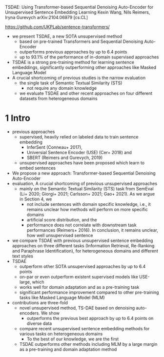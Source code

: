 TSDAE: Using Transformer-based Sequential Denoising Auto-Encoder
  for Unsupervised Sentence Embedding Learning
Kexin Wang, Nils Reimers, Iryna Gurevych
arXiv:2104.06979 [cs.CL]

https://github.com/UKPLab/sentence-transformers/

* we present TSDAE, a new SOTA unsupervised method
  * based on pre-trained Transformers and Sequential Denoising Auto-Encoder
  * outperforms previous approaches by up to 6.4 points
  * up to 93.1% of the performance of in-domain supervised approaches
* TSDAE is a strong pre-training method for learning sentence embeddings,
  significantly outperforming other approaches like Masked Language Model
* A crucial shortcoming of previous studies is the narrow evaluation
  * the single task of Semantic Textual Similarity (STS)
    * not require any domain knowledge
  * we evaluate TSDAE and other recent approaches on four different datasets
    from heterogeneous domains

# 1 Intro

* previous approaches
  * supervised, heavily relied on labeled data to train sentence embedding
    * InferSent (Conneau+ 2017),
    * Universial Sentence Encoder (USE) (Cer+ 2018) and
    * SBERT (Reimers and Gurevych, 2019)
  * unsupervised approaches have been proposed which learn to embed sentences
* We propose a new approach: Transformer-based Sequential Denoising Auto-Encoder
* evaluation, A crucial shortcoming of previous unsupervised approaches
  * mainly on the Semantic Textual Similarity (STS) task from SemEval (Li+ 2020;
    Giorgi+ 2021; Carlsson+ 2021; Gao+ 2021). As we argue in Section 4, we
    * not include sentences with domain specific knowledge, i.e., it remains
      unclear how methods will perform on more specific domains
    * artificial score distribution, and the
    * performance does not correlate with downstream task performances (Reimers+
      2016). In conclusion, it remains unclear, how well unsupervised sentence
* we compare TSDAE with previous unsupervised sentence embedding approaches on
  three different tasks
  (Information Retrieval, Re-Ranking and Paraphrase Identification), for
  heterogeneous domains and different text styles
* TSDAE
  * outperform other SOTA unsupervised approaches by up to 6.4 points
  * on-par or even outperform existent supervised models like USE-large, which
  * works well for domain adaptation and as a pre-training task
  * significant performance improvement compared to other pre-training tasks
    like Masked Language Model (MLM)
* contributions are three-fold
  * novel unsupervised method, TS-DAE based on denoising auto-encoders. We show
    * outperforms the previous best approach by up to 6.4 points on diverse data
  * compare recent unsupervised sentence embedding methods for various tasks on
    heterogeneous domains
    * To the best of our knowledge, we are the first
  * TSDAE outperforms other methods including MLM by a large margin as a
    pre-training and domain adaptation method
